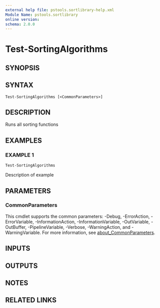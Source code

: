 ```yaml
---
external help file: pstools.sortlibrary-help.xml
Module Name: pstools.sortlibrary
online version:
schema: 2.0.0
---
```


# Test-SortingAlgorithms

## SYNOPSIS

## SYNTAX

```
Test-SortingAlgorithms [<CommonParameters>]
```

## DESCRIPTION
Runs all sorting functions

## EXAMPLES

### EXAMPLE 1
```
Test-SortingAlgorithms
```

Description of example

## PARAMETERS

### CommonParameters
This cmdlet supports the common parameters: -Debug, -ErrorAction, -ErrorVariable, -InformationAction, -InformationVariable, -OutVariable, -OutBuffer, -PipelineVariable, -Verbose, -WarningAction, and -WarningVariable. For more information, see [about_CommonParameters](http://go.microsoft.com/fwlink/?LinkID=113216).

## INPUTS

## OUTPUTS

## NOTES

## RELATED LINKS
